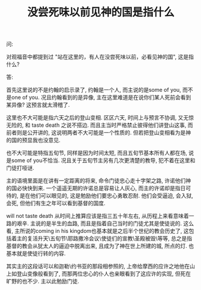 ﻿---
title: 没尝死味以前见神的国是指什么
layout: post
---

问:

对观福音中都提到过 "站在这里的，有人在没尝死味以前，必看见神的国", 这是指什么?

答:

首先这里说的不是约翰的启示录了, 约翰是一个人, 而主说的是some of you, 而不是one of you. 况且约翰看到的是异像, 主在这里难道是在说你们某人死前会看到某异像? 这预言就太滑稽了.

这里也不大可能是指六天之后的登山变相. 区区六天, 时间上与预言不协调, 又无惊无险的, 和 taste death 之说不搭边. 而且主当时严格禁止彼得他们讲登山这事, 而前者则是公开讲的, 这说明两者不大可能是一个性质的. 但若把登山变相看为是神的国的预显我也没意见.

也不大可能是特指五旬节, 同样是因为时间太短, 而且五旬节基本所有人都在场, 说是some of you不恰当. 况且关于五旬节主另有几次更清楚的教导, 犯不着在这里和门徒打哑谜.

主的语境里面是在讲有一定距离的将来, 命令门徒忠心走十字架之路, 许诺他们神的国必快快到来. 一个遥遥无期的许诺总是容易让人灰心, 而主的许诺却是指日可待的, 是在他们可以眼见的, 这是勉励他们要忠心勇敢忍耐. 他们会受逼迫, 会入狱, 会死, 但他们有生之年可以看到基督的国度.

will not taste death 从时间上推算应该是指三五十年左右, 从历程上来看意味着一路的艰辛. 主说的是半生的血路, 而且是指着自己当时的门徒尤其是使徒说的. 这么看, 主所说的coming in his kingdom也基本就是之后半个世纪的教会历史了, 这包括着主的复活升天\五旬节\耶路撒冷会议\使徒们的宣教\圣殿被毁\等等, 总之是指基督的教会从犹太人的逼迫中脱离出来, 且成为了神在世上所建的城, 所点的灯. 也基本就是使徒行转的内容.

其实主的这段话可以和迦勒\约书亚的那段相参照的, 上帝给摩西的应许之地他在山上如登山变像般看到了, 而那两位忠心的仆人也亲眼看到了这应许的实现, 但死在旷野的也不少. 主以此勉励门徒.